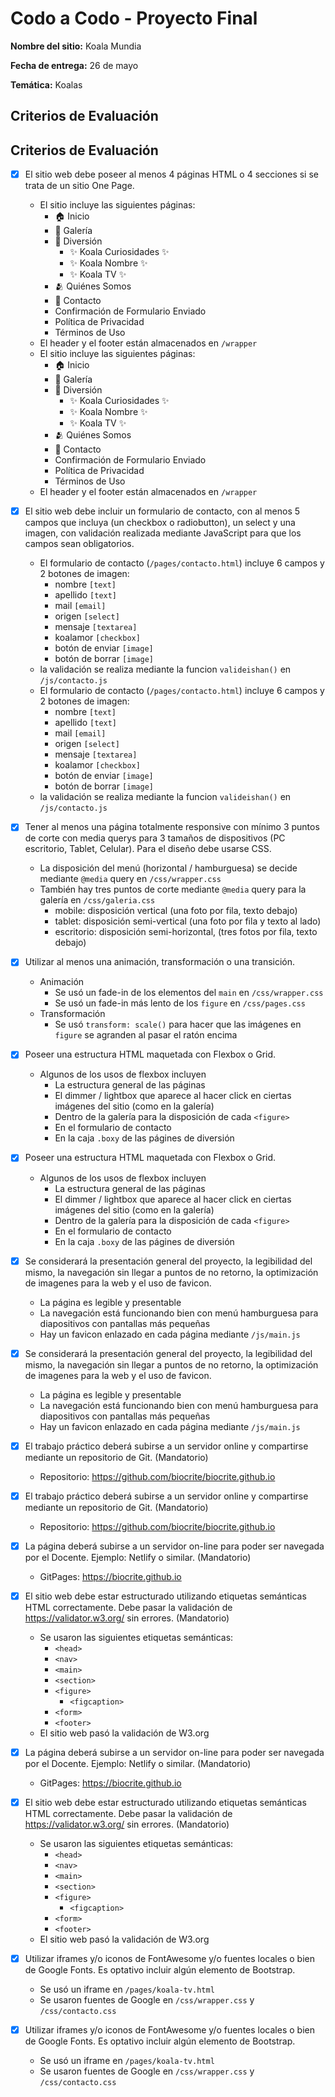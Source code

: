 # Codo a Codo - Proyecto Final

**Nombre del sitio:** Koala Mundia

**Fecha de entrega:** 26 de mayo

**Temática:** Koalas

## Criterios de Evaluación
## Criterios de Evaluación

* [x] El sitio web debe poseer al menos 4 páginas HTML o 4 secciones si se trata de un sitio One Page.
  * El sitio incluye las siguientes páginas:
    * 🏠 Inicio
    * 📸 Galería
    * 🐨 Diversión
      * ✨ Koala Curiosidades ✨
      * ✨ Koala Nombre ✨
      * ✨ Koala TV ✨
    * 🫂 Quiénes Somos
    * 💬 Contacto
    * Confirmación de Formulario Enviado
    * Política de Privacidad
    * Términos de Uso
  * El header y el footer están almacenados en `/wrapper`
  * El sitio incluye las siguientes páginas:
    * 🏠 Inicio
    * 📸 Galería
    * 🐨 Diversión
      * ✨ Koala Curiosidades ✨
      * ✨ Koala Nombre ✨
      * ✨ Koala TV ✨
    * 🫂 Quiénes Somos
    * 💬 Contacto
    * Confirmación de Formulario Enviado
    * Política de Privacidad
    * Términos de Uso
  * El header y el footer están almacenados en `/wrapper`

* [x] El sitio web debe incluir un formulario de contacto, con al menos 5 campos que incluya (un checkbox o radiobutton), un select y una imagen, con validación realizada mediante JavaScript para que los campos sean obligatorios.
  * El formulario de contacto (`/pages/contacto.html`) incluye 6 campos y 2 botones de imagen:
    * nombre `[text]`
    * apellido `[text]`
    * mail `[email]`
    * origen `[select]`
    * mensaje `[textarea]`
    * koalamor `[checkbox]`
    * botón de enviar `[image]`
    * botón de borrar `[image]`
  * la validación se realiza mediante la funcion `valideishan()` en `/js/contacto.js`
  * El formulario de contacto (`/pages/contacto.html`) incluye 6 campos y 2 botones de imagen:
    * nombre `[text]`
    * apellido `[text]`
    * mail `[email]`
    * origen `[select]`
    * mensaje `[textarea]`
    * koalamor `[checkbox]`
    * botón de enviar `[image]`
    * botón de borrar `[image]`
  * la validación se realiza mediante la funcion `valideishan()` en `/js/contacto.js`

* [x] Tener al menos una página totalmente responsive con mínimo 3 puntos de corte con media querys para 3 tamaños de dispositivos (PC escritorio, Tablet, Celular). Para el diseño debe usarse CSS.
  * La disposición del menú (horizontal / hamburguesa) se decide mediante `@media` query en `/css/wrapper.css`
  * También hay tres puntos de corte mediante `@media` query para la galería en `/css/galeria.css`
    * mobile: disposición vertical (una foto por fila, texto debajo)
    * tablet: disposición semi-vertical (una foto por fila y texto al lado)
    * escritorio: disposición semi-horizontal, (tres fotos por fila, texto debajo)

* [x] Utilizar al menos una animación, transformación o una transición.
  * Animación
    * Se usó un fade-in de los elementos del `main` en `/css/wrapper.css`
    * Se usó un fade-in más lento de los `figure` en `/css/pages.css`
  * Transformación
    * Se usó `transform: scale()` para hacer que las imágenes en `figure` se agranden al pasar el ratón encima

* [x] Poseer una estructura HTML maquetada con Flexbox o Grid.
  * Algunos de los usos de flexbox incluyen
    * La estructura general de las páginas
    * El dimmer / lightbox que aparece al hacer click en ciertas imágenes del sitio (como en la galería)
    * Dentro de la galería para la disposición de cada `<figure>`
    * En el formulario de contacto
    * En la caja `.boxy` de las págines de diversión
* [x] Poseer una estructura HTML maquetada con Flexbox o Grid.
  * Algunos de los usos de flexbox incluyen
    * La estructura general de las páginas
    * El dimmer / lightbox que aparece al hacer click en ciertas imágenes del sitio (como en la galería)
    * Dentro de la galería para la disposición de cada `<figure>`
    * En el formulario de contacto
    * En la caja `.boxy` de las págines de diversión

* [x] Se considerará la presentación general del proyecto, la legibilidad del mismo, la navegación sin llegar a puntos de no retorno, la optimización de imagenes para la web y el uso de favicon.
  * La página es legible y presentable
  * La navegación está funcionando bien con menú hamburguesa para diapositivos con pantallas más pequeñas
  * Hay un favicon enlazado en cada página mediante `/js/main.js`
* [x] Se considerará la presentación general del proyecto, la legibilidad del mismo, la navegación sin llegar a puntos de no retorno, la optimización de imagenes para la web y el uso de favicon.
  * La página es legible y presentable
  * La navegación está funcionando bien con menú hamburguesa para diapositivos con pantallas más pequeñas
  * Hay un favicon enlazado en cada página mediante `/js/main.js`

* [x] El trabajo práctico deberá subirse a un servidor online y compartirse mediante un repositorio de Git. (Mandatorio)
  * Repositorio: <https://github.com/biocrite/biocrite.github.io>
* [x] El trabajo práctico deberá subirse a un servidor online y compartirse mediante un repositorio de Git. (Mandatorio)
  * Repositorio: <https://github.com/biocrite/biocrite.github.io>

* [x] La página deberá subirse a un servidor on-line para poder ser navegada por el Docente. Ejemplo: Netlify o similar. (Mandatorio)
  * GitPages: <https://biocrite.github.io>

* [x] El sitio web debe estar estructurado utilizando etiquetas semánticas HTML correctamente. Debe pasar la validación de <https://validator.w3.org/> sin errores. (Mandatorio)
  * Se usaron las siguientes etiquetas semánticas:
    * `<head>`
    * `<nav>`
    * `<main>`
    * `<section>`
    * `<figure>`
      * `<figcaption>`
    * `<form>`
    * `<footer>`
  * El sitio web pasó la validación de W3.org
* [x] La página deberá subirse a un servidor on-line para poder ser navegada por el Docente. Ejemplo: Netlify o similar. (Mandatorio)
  * GitPages: <https://biocrite.github.io>

* [x] El sitio web debe estar estructurado utilizando etiquetas semánticas HTML correctamente. Debe pasar la validación de <https://validator.w3.org/> sin errores. (Mandatorio)
  * Se usaron las siguientes etiquetas semánticas:
    * `<head>`
    * `<nav>`
    * `<main>`
    * `<section>`
    * `<figure>`
      * `<figcaption>`
    * `<form>`
    * `<footer>`
  * El sitio web pasó la validación de W3.org

* [x] Utilizar iframes y/o iconos de FontAwesome y/o fuentes locales o bien de Google Fonts. Es optativo incluir algún elemento de Bootstrap.
  * Se usó un iframe en `/pages/koala-tv.html`
  * Se usaron fuentes de Google en `/css/wrapper.css` y `/css/contacto.css`
* [x] Utilizar iframes y/o iconos de FontAwesome y/o fuentes locales o bien de Google Fonts. Es optativo incluir algún elemento de Bootstrap.
  * Se usó un iframe en `/pages/koala-tv.html`
  * Se usaron fuentes de Google en `/css/wrapper.css` y `/css/contacto.css`
